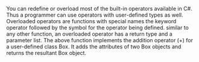 You can redefine or overload most of the built-in operators available in C#. Thus a programmer can use operators with user-defined types as well.
Overloaded operators are functions with special names the keyword operator followed by the symbol for the operator being defined. 
similar to any other function, an overloaded operator has a return type and a parameter list.
The above function implements the addition operator (+) for a user-defined class Box.
It adds the attributes of two Box objects and returns the resultant Box object.
